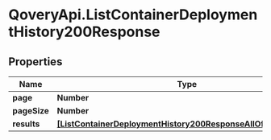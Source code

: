 # QoveryApi.ListContainerDeploymentHistory200Response

## Properties

Name | Type | Description | Notes
------------ | ------------- | ------------- | -------------
**page** | **Number** |  | 
**pageSize** | **Number** |  | 
**results** | [**[ListContainerDeploymentHistory200ResponseAllOfResultsInner]**](ListContainerDeploymentHistory200ResponseAllOfResultsInner.md) |  | [optional] 


